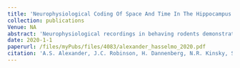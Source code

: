 ```yaml
---
title: 'Neurophysiological Coding Of Space And Time In The Hippocampus Entorhinal Cortex And Retrosplenial Cortex'
collection: publications
Venue: NA 
abstract: 'Neurophysiological recordings in behaving rodents demonstrate neuronal response properties that may code space and time for episodic memory and goaldirected behaviour Here we review recordings from hippocampus entorhinal cortex and retrosplenial cortex to address the problem of how neurons encode multiple overlapping spatiotemporal trajectories and disambiguate these for accurate memoryguided behaviour The solution could involve neurons in the entorhinal cortex and hippocampus that show mixed selectivity coding both time and location Some grid cells and place cells that code space also respond selectively as time cells allowing differentiation of time intervals when a rat runs in the same location during a delay period Cells in these regions also develop new representations that differentially code the context of prior or future behaviour allowing disambiguation of overlapping trajectories Spiking activity is also modulated by running speed and head direction supporting the coding of episodic memory not as a series of snapshots but as a trajectory that can also be distinguished on the basis of speed and direction Recent data also address the mechanisms by which sensory input could distinguish different spatial locations Changes in firing rate reflect running speed on long but not short time intervals and few cells code movement direction arguing against path integration for coding location Instead new evidence for neural coding of environmental boundaries in egocentric coordinates fits with a modelling framework in which egocentric coding of barriers combined with head direction generates distinct allocentric coding of location The egocentric input can be used both for coding the location of spatiotemporal trajectories and for retrieving specific viewpoints of the environment Overall these different patterns of neural activity can be used for encoding and disambiguation of prior episodic spatiotemporal trajectories or for planning of future goaldirected spatiotemporal trajectories'
date: 2020-1-1
paperurl: /files/myPubs/files/4083/alexander_hasselmo_2020.pdf
citation: 'A.S. Alexander, J.C. Robinson, H. Dannenberg, N.R. Kinsky, S.J. Levy, W. Mau, G.W. Chapman, D.W. Sullivan, M.E. Hasselmo. "Neurophysiological Coding Of Space And Time In The Hippocampus Entorhinal Cortex And Retrosplenial Cortex", <i>Brain and Neuroscience Advances</i>, 2020.'
---
```


